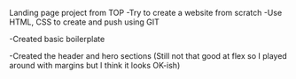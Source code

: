 Landing page project from TOP
-Try to create a website from scratch
-Use HTML, CSS to create and push using GIT

-Created basic boilerplate

-Created the header and hero sections
(Still not that good at flex so I played around with margins but I think it looks OK-ish)
